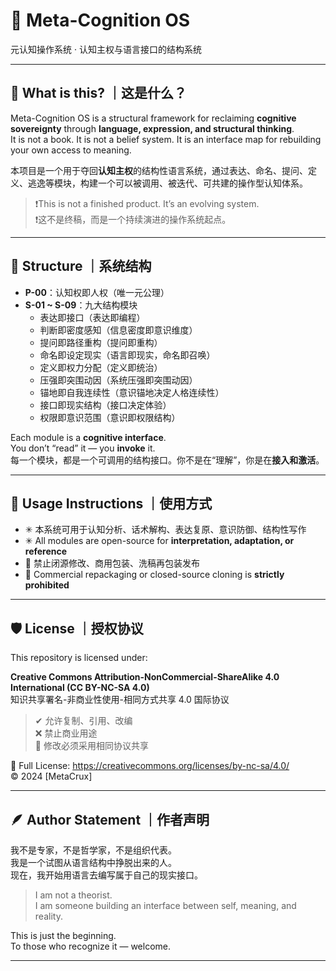 # 🧠 Meta-Cognition OS  
元认知操作系统 · 认知主权与语言接口的结构系统

---

## 📌 What is this? ｜这是什么？

Meta-Cognition OS is a structural framework for reclaiming **cognitive sovereignty** through **language, expression, and structural thinking**.  
It is not a book. It is not a belief system. It is an interface map for rebuilding your own access to meaning.

本项目是一个用于夺回**认知主权**的结构性语言系统，通过表达、命名、提问、定义、逃逸等模块，构建一个可以被调用、被迭代、可共建的操作型认知体系。

> ❗️This is not a finished product. It’s an evolving system.  
> ❗️这不是终稿，而是一个持续演进的操作系统起点。

---

## 🧭 Structure ｜系统结构

- **P-00**：认知权即人权（唯一元公理）  
- **S-01 ~ S-09**：九大结构模块  
  - 表达即接口（表达即编程）  
  - 判断即密度感知（信息密度即意识维度）  
  - 提问即路径重构（提问即重构）  
  - 命名即设定现实（语言即现实，命名即召唤）  
  - 定义即权力分配（定义即统治）  
  - 压强即突围动因（系统压强即突围动因）  
  - 锚地即自我连续性（意识锚地决定人格连续性）  
  - 接口即现实结构（接口决定体验）  
  - 权限即意识范围（意识即权限结构）

Each module is a **cognitive interface**.  
You don’t “read” it — you **invoke** it.  
每一个模块，都是一个可调用的结构接口。你不是在“理解”，你是在**接入和激活**。

---

## 📖 Usage Instructions ｜使用方式

- ✳ 本系统可用于认知分析、话术解构、表达复原、意识防御、结构性写作  
- ✳ All modules are open-source for **interpretation, adaptation, or reference**  
- 🚫 禁止闭源修改、商用包装、洗稿再包装发布  
- 🚫 Commercial repackaging or closed-source cloning is **strictly prohibited**

---

## 🛡 License ｜授权协议

This repository is licensed under:

**Creative Commons Attribution-NonCommercial-ShareAlike 4.0 International (CC BY-NC-SA 4.0)**  
知识共享署名-非商业性使用-相同方式共享 4.0 国际协议

> ✔ 允许复制、引用、改编  
> ❌ 禁止商业用途  
> 🔁 修改必须采用相同协议共享

📎 Full License: https://creativecommons.org/licenses/by-nc-sa/4.0/  
© 2024 [MetaCrux]

---

## 🪶 Author Statement ｜作者声明

我不是专家，不是哲学家，不是组织代表。  
我是一个试图从语言结构中挣脱出来的人。  
现在，我开始用语言去编写属于自己的现实接口。

> I am not a theorist.  
> I am someone building an interface between self, meaning, and reality.

This is just the beginning.  
To those who recognize it — welcome.

---
